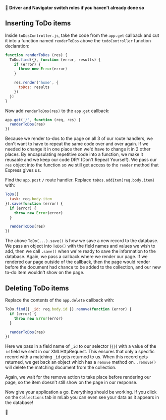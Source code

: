 :twisted_rightwards_arrows: **Driver and Navigator switch roles if you haven't already done so**

## Inserting ToDo items

Inside `toDosController.js`, take the code from the `app.get` callback and cut it into a function named `renderToDos` above the `todoController` function declaration:

```js
function renderToDos (res) {
  ToDo.find({}, function (error, results) {
    if (error) {
      throw new Error(error)
    }

    res.render('home', {
      toDos: results
    })
  })
}
```

Now add `renderToDos(res)` to the `app.get` callback:

```js
app.get('/', function (req, res) {
  renderToDos(res)
})
```

Because we render to-dos to the page on all 3 of our route handlers, we don't want to have to repeat the same code over and over again. If we needed to change it in one place then we'd have to change it in 2 other places. By encapsulating repetitive code into a function, we make it reusable and we keep our code DRY (Don't Repeat Yourself). We pass our `res` object into the function so we still get access to the `render` method that Express gives us.

Find the `app.post` `/` route handler. Replace `toDos.addItem(req.body.item)` with:

```js
ToDo({
  task: req.body.item
}).save(function (error) {
  if (error) {
    throw new Error(error)
  }

  renderToDos(res)
})
```

The above `ToDo(...).save()` is how we save a new record to the database. We pass an object into `ToDo()` with the field names and values we wish to add, then we call `.save()` when we're ready to save the information to the database. Again, we pass a callback where we render our page. If we rendered our page outside of the callback, then the page would render before the document had chance to be added to the collection, and our new to-do item wouldn't show on the page.

## Deleting ToDo items

Replace the contents of the `app.delete` callback with: 

```js
ToDo.find({ _id: req.body.id }).remove(function (error) {
  if (error) {
    throw new Error(error)
  }

  renderToDos(res)
})
```

Here we pass in a field name of `_id` to our selector (`{}`) with a value of the `id` field we sent in our XMLHttpRequest. This ensures that only a specific record with a matching `_id` gets returned to us. When this record gets returned, we get back an object which has a `remove` method on. `.remove()` will delete the matching document from the collection. 

Again, we wait for the remove action to take place before rendering our page, so the item doesn't still show on the page in our response.

Now give your application a go. Everything should be working. If you click on the `Collections` tab in mLab you can even see your data as it appears in the database!

:tada: